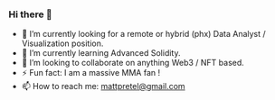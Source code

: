 ### Hi there 👋

- 🔭 I’m currently looking for a remote or hybrid (phx) Data Analyst / Visualization position.
- 🌱 I’m currently learning Advanced Solidity.
- 👯 I’m looking to collaborate on anything Web3 / NFT based.
- ⚡ Fun fact: I am a massive MMA fan !
- 📫 How to reach me: mattpretel@gmail.com

<!--
**mattpretel/mattpretel** is a ✨ _special_ ✨ repository because its `README.md` (this file) appears on your GitHub profile.

Here are some ideas to get you started:

- 🔭 I’m currently working on ...
- 🌱 I’m currently learning ...
- 👯 I’m looking to collaborate on ...
- 🤔 I’m looking for help with ...
- 💬 Ask me about ...
- 📫 How to reach me: ...
- 😄 Pronouns: ...
- ⚡ Fun fact: ...
-->
